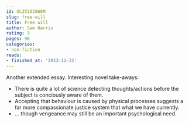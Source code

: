 ```yaml
---
id: OL25162868M
slug: free-will
title: Free will
author: Sam Harris
rating: 3
pages: 96
categories:
- non-fiction
reads:
- finished_at: '2013-12-31'
---
```

Another extended essay. Interesting novel take-aways:
* There is quite a lot of science detecting thoughts/actions before the subject is conciously aware of them.
* Accepting that behaviour is caused by physical processes suggests a far more compassionate justice system that what we have currently.
* ... though vengeance may still be an important psychological need.
